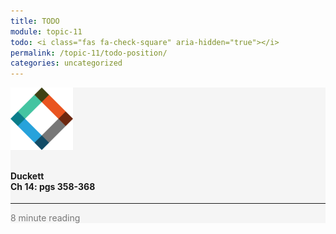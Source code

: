 ```yaml
---
title: TODO
module: topic-11
todo: <i class="fas fa-check-square" aria-hidden="true"></i>
permalink: /topic-11/todo-position/
categories: uncategorized
---
```


<div class="row text-center">
  <div class="col-lg-4">
    <div class="bs-component">
      <div class="list-group">
        <div class="list-group-item" style="background-color: #F5F5F5">
          <img src="../img/hw-icon-duckett.svg" style="max-height: 100px; margin: auto; margin-bottom: 10px;" />
          <h4 class="list-group-item-heading">Duckett<br />Ch 14: pgs 358-368</h4>
          <hr>
          <p class="list-group-item-text" style="color: #777;"><i class="fa fa-clock-o" aria-hidden="true"></i> 8 minute reading</p>
        </div>
      </div>
    </div>
  </div>
</div>
